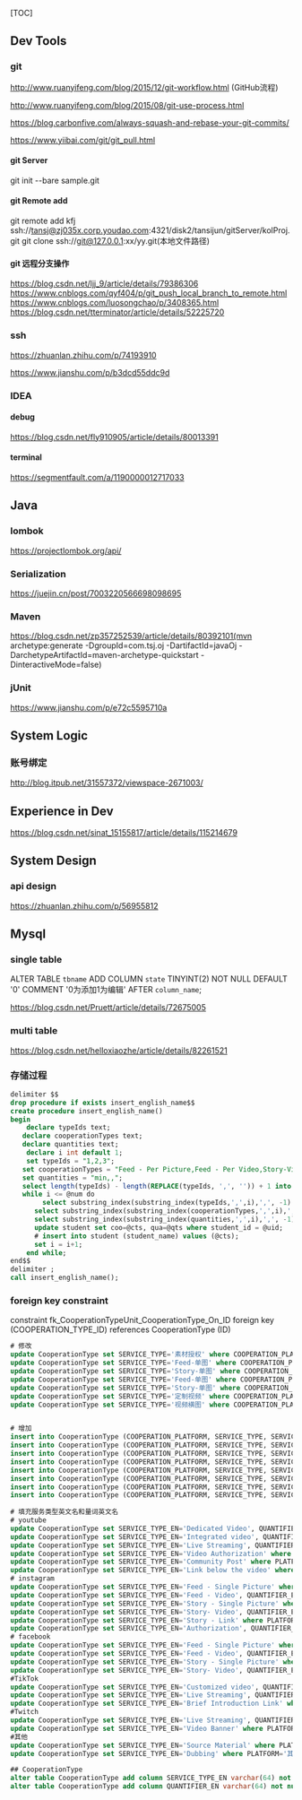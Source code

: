 [TOC]
## Dev Tools

### git
http://www.ruanyifeng.com/blog/2015/12/git-workflow.html (GitHub流程)

http://www.ruanyifeng.com/blog/2015/08/git-use-process.html

https://blog.carbonfive.com/always-squash-and-rebase-your-git-commits/

https://www.yiibai.com/git/git_pull.html

#### git Server
git init --bare sample.git

#### git Remote add
git remote add kfj ssh://tansj@zj035x.corp.youdao.com:4321/disk2/tansijun/gitServer/kolProj.git
git clone ssh://git@127.0.0.1:xx/yy.git(本地文件路径)

#### git 远程分支操作
https://blog.csdn.net/ljj_9/article/details/79386306
https://www.cnblogs.com/qyf404/p/git_push_local_branch_to_remote.html
https://www.cnblogs.com/luosongchao/p/3408365.html
https://blog.csdn.net/tterminator/article/details/52225720

### ssh
https://zhuanlan.zhihu.com/p/74193910

https://www.jianshu.com/p/b3dcd55ddc9d


### IDEA

#### debug
https://blog.csdn.net/fly910905/article/details/80013391

#### terminal
https://segmentfault.com/a/1190000012717033


## Java

### lombok
https://projectlombok.org/api/

### Serialization
https://juejin.cn/post/7003220566698098695

### Maven
https://blog.csdn.net/zp357252539/article/details/80392101(mvn archetype:generate -DgroupId=com.tsj.oj -DartifactId=javaOj -DarchetypeArtifactId=maven-archetype-quickstart -DinteractiveMode=false)

### jUnit
https://www.jianshu.com/p/e72c5595710a


## System Logic

### 账号绑定
http://blog.itpub.net/31557372/viewspace-2671003/


## Experience in Dev

https://blog.csdn.net/sinat_15155817/article/details/115214679


## System Design

### api design
https://zhuanlan.zhihu.com/p/56955812


## Mysql

### single table
ALTER TABLE `tbname`
	ADD COLUMN `state` TINYINT(2) NOT NULL DEFAULT '0' COMMENT '0为添加1为编辑' AFTER `column_name`;

https://blog.csdn.net/Pruett/article/details/72675005

### multi table
https://blog.csdn.net/helloxiaozhe/article/details/82261521

### 存储过程
```sql
delimiter $$
drop procedure if exists insert_english_name$$
create procedure insert_english_name()
begin 
	declare typeIds text;
   declare cooperationTypes text;
   declare quantities text;
	declare i int default 1;
	set typeIds = "1,2,3";
   set cooperationTypes = "Feed - Per Picture,Feed - Per Video,Story-Video/min";
   set quantities = "min,,";
   select length(typeIds) - length(REPLACE(typeIds, ',', '')) + 1 into @num;
   while i <= @num do
   		select substring_index(substring_index(typeIds,',',i),',', -1) into @uid;
      select substring_index(substring_index(cooperationTypes,',',i),',', -1) into @cts;
      select substring_index(substring_index(quantities,',',i),',', -1) into @qts;
      update student set coo=@cts, qua=@qts where student_id = @uid;
      # insert into student (student_name) values (@cts);
      set i = i+1;                        
	end while;
end$$
delimiter ;
call insert_english_name();
```

### foreign key constraint
constraint fk_CooperationTypeUnit_CooperationType_On_ID
        foreign key (COOPERATION_TYPE_ID) 
		references CooperationType (ID)









































```sql
# 修改
update CooperationType set SERVICE_TYPE='素材授权' where COOPERATION_PLATFORM='Youtube' and SERVICE_TYPE='授权';
update CooperationType set SERVICE_TYPE='Feed-单图' where COOPERATION_PLATFORM='Instagram' and SERVICE_TYPE='Feed-图片';
update CooperationType set SERVICE_TYPE='Story-单图' where COOPERATION_PLATFORM='Instagram' and SERVICE_TYPE='Story-图片';
update CooperationType set SERVICE_TYPE='Feed-单图' where COOPERATION_PLATFORM='Facebook' and SERVICE_TYPE='Feed-图片';
update CooperationType set SERVICE_TYPE='Story-单图' where COOPERATION_PLATFORM='Facebook' and SERVICE_TYPE='Story-图片';
update CooperationType set SERVICE_TYPE='定制视频' where COOPERATION_PLATFORM='TikTok' and SERVICE_TYPE='全片';
update CooperationType set SERVICE_TYPE='视频横图' where COOPERATION_PLATFORM='Twitch' and SERVICE_TYPE='Banner Sponsor';


# 增加
insert into CooperationType (COOPERATION_PLATFORM, SERVICE_TYPE, SERVICE_TYPE_EN, QUANTIFIER,  QUANTIFIER_EN) values ('Instagram', 'Feed-多图轮播', 'Feed - Multi-picture carousel', default, default);
insert into CooperationType (COOPERATION_PLATFORM, SERVICE_TYPE, SERVICE_TYPE_EN, QUANTIFIER,  QUANTIFIER_EN) values ('Instagram', 'Story-多图轮播', 'Story - Multi-picture carousel', default, default);
insert into CooperationType (COOPERATION_PLATFORM, SERVICE_TYPE, SERVICE_TYPE_EN, QUANTIFIER,  QUANTIFIER_EN) values ('Instagram', '首页-简介link', 'Front Page - Introduction Link', default, default);
insert into CooperationType (COOPERATION_PLATFORM, SERVICE_TYPE, SERVICE_TYPE_EN, QUANTIFIER,  QUANTIFIER_EN) values ('TikTok', '商城链接', 'Online Store link', default, default);
insert into CooperationType (COOPERATION_PLATFORM, SERVICE_TYPE, SERVICE_TYPE_EN, QUANTIFIER,  QUANTIFIER_EN) values ('TikTok', '转发IG Feed', 'Forward IG Feed', default, default);
insert into CooperationType (COOPERATION_PLATFORM, SERVICE_TYPE, SERVICE_TYPE_EN, QUANTIFIER,  QUANTIFIER_EN) values ('TikTok', '转发IG Story', 'Forward IG Story', default, default);
insert into CooperationType (COOPERATION_PLATFORM, SERVICE_TYPE, SERVICE_TYPE_EN, QUANTIFIER,  QUANTIFIER_EN) values ('TikTok', '品牌挑战赛', 'Brand Challenge', default, default);
insert into CooperationType (COOPERATION_PLATFORM, SERVICE_TYPE, SERVICE_TYPE_EN, QUANTIFIER,  QUANTIFIER_EN) values ('Twitch', '视频插片', 'Integrated video', '分', 'min');
 
# 填充服务类型英文名和量词英文名
# youtube
update CooperationType set SERVICE_TYPE_EN='Dedicated Video', QUANTIFIER_EN='min' where PLATFORM='Youtube' and SERVICE_TYPE='全片' and QUANTIFIER='分';
update CooperationType set SERVICE_TYPE_EN='Integrated video', QUANTIFIER_EN='min' where PLATFORM='Youtube' and SERVICE_TYPE='插片' and QUANTIFIER='秒';		# 单位改变 1
update CooperationType set SERVICE_TYPE_EN='Live Streaming', QUANTIFIER_EN='h' where PLATFORM='Youtube' and SERVICE_TYPE='直播' and QUANTIFIER='小时';
update CooperationType set SERVICE_TYPE_EN='Video Authorization' where PLATFORM='Youtube' and SERVICE_TYPE='素材授权' and QUANTIFIER='月'; 						# 单位取消
update CooperationType set SERVICE_TYPE_EN='Community Post' where PLATFORM='Youtube' and SERVICE_TYPE='社区Post' and QUANTIFIER='条'; 							# 单位取消
update CooperationType set SERVICE_TYPE_EN='Link below the video' where PLATFORM='Youtube' and SERVICE_TYPE='视频下方Link';
# instagram
update CooperationType set SERVICE_TYPE_EN='Feed - Single Picture' where PLATFORM='Instagram' and SERVICE_TYPE='Feed-单图' and QUANTIFIER='张'; 				# 单位取消
update CooperationType set SERVICE_TYPE_EN='Feed - Video', QUANTIFIER_EN='min' where PLATFORM='Instagram' and SERVICE_TYPE='Feed-视频' and QUANTIFIER='秒'; 	# 单位改变 2
update CooperationType set SERVICE_TYPE_EN='Story - Single Picture' where PLATFORM='Instagram' and SERVICE_TYPE='Story-单图' and QUANTIFIER='张'; # 单位取消
update CooperationType set SERVICE_TYPE_EN='Story- Video', QUANTIFIER_EN='min' where PLATFORM='Instagram' and SERVICE_TYPE='Story-视频' and QUANTIFIER='秒'; 	# 单位改变 3 
update CooperationType set SERVICE_TYPE_EN='Story - Link' where PLATFORM='Instagram' and SERVICE_TYPE='Story-链接插入';
update CooperationType set SERVICE_TYPE_EN='Authorization', QUANTIFIER_EN='month' where PLATFORM='Instagram' and SERVICE_TYPE='授权' and QUANTIFIER='月'; 		# 仅在原数据库
# facebook
update CooperationType set SERVICE_TYPE_EN='Feed - Single Picture' where PLATFORM='Facebook' and SERVICE_TYPE='Feed-单图' and QUANTIFIER='张'; 					# 单位取消
update CooperationType set SERVICE_TYPE_EN='Feed - Video', QUANTIFIER_EN='min' where PLATFORM='Facebook' and SERVICE_TYPE='Feed-视频' and QUANTIFIER='秒'; 		# 单位改变 4
update CooperationType set SERVICE_TYPE_EN='Story - Single Picture' where PLATFORM='Facebook' and SERVICE_TYPE='Story-单图' and QUANTIFIER='张'; 				# 单位取消  
update CooperationType set SERVICE_TYPE_EN='Story- Video', QUANTIFIER_EN='min' where PLATFORM='Facebook' and SERVICE_TYPE='Story-视频' and QUANTIFIER='秒'; 	# 单位改变 5 
#TikTok
update CooperationType set SERVICE_TYPE_EN='Customized video', QUANTIFIER_EN='min' where PLATFORM='TikTok' and SERVICE_TYPE='定制视频' and QUANTIFIER='秒'; 	# 单位改变 6 
update CooperationType set SERVICE_TYPE_EN='Live Streaming', QUANTIFIER_EN='h' where PLATFORM='TikTok' and SERVICE_TYPE='直播' and QUANTIFIER='分'; 			# 单位改变 7
update CooperationType set SERVICE_TYPE_EN='Brief Introduction Link' where PLATFORM='TikTok' and SERVICE_TYPE='简介link'; 										# 仅在原数据库
#Twitch
update CooperationType set SERVICE_TYPE_EN='Live Streaming', QUANTIFIER_EN='h' where PLATFORM='Twitch' and SERVICE_TYPE='直播' and QUANTIFIER='小时';
update CooperationType set SERVICE_TYPE_EN='Video Banner' where PLATFORM='Twitch' and SERVICE_TYPE='视频横图' and QUANTIFIER='月';								# 单位取消
#其他
update CooperationType set SERVICE_TYPE_EN='Source Material' where PLATFORM='其他' and SERVICE_TYPE='素材' and QUANTIFIER='条';								 	# 仅在原数据库
update CooperationType set SERVICE_TYPE_EN='Dubbing' where PLATFORM='其他' and SERVICE_TYPE='配音' and QUANTIFIER='条';           							# 仅在原数据库

## CooperationType
alter table CooperationType add column SERVICE_TYPE_EN varchar(64) not null default '' comment '服务类型英文名' after SERVICE_TYPE;
alter table CooperationType add column QUANTIFIER_EN varchar(64) not null default '' comment '量词英文名' after QUANTIFIER;
```

